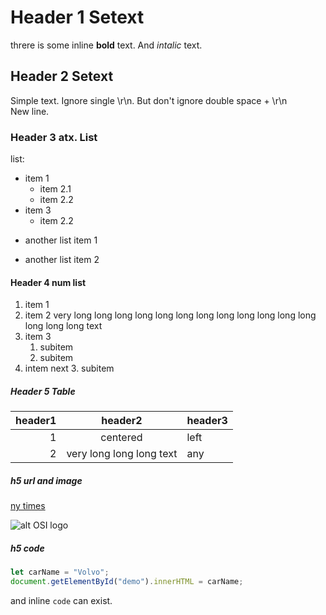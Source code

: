 ﻿Header 1 Setext 
=
threre is some inline **bold** text. And *intalic* text.

Header 2 Setext 
---
Simple text. 
Ignore single \r\n.
But don't ignore double space + \r\n  
New line.  
### Header 3 atx. List ###
list:
- item 1
  - item 2.1
  - item 2.2
- item 3
  - item 2.2
+ another list item 1
* another list item 2

#### Header 4 num list
1. item 1
1. item 2 very long long long long long long long long long long long long long long long text
2. item 3
   1. subitem
   3. subitem
1. intem next
   3. subitem


##### Header 5 Table

| header1 | header2 |header3|
|---:|:---:|:--|
| 1 |  centered|left   |
| 2| very long long long text | any|

##### h5 url and image

[ny times](http://www.nytimes.com)

![alt OSI logo](https://opensource.org/sites/default/files/html/files/osi_keyhole_300X300_90ppi_0.png "title OSI")

##### h5 code
``` javascript
let carName = "Volvo";
document.getElementById("demo").innerHTML = carName;
```

and inline `code` can exist.